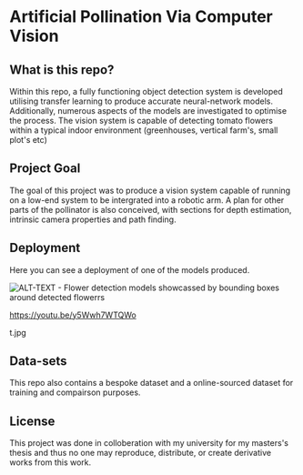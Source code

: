 # Artificial Pollination Via Computer Vision
## What is this repo?
Within this repo, a fully functioning object detection system is developed utilising transfer learning to produce accurate
neural-network models. Additionally, numerous aspects of the models are investigated to optimise
the process. The vision system is capable of detecting tomato flowers within a typical indoor environment (greenhouses, vertical farm's, small plot's etc)

## Project Goal
The goal of this project was to produce a vision system capable of running on a low-end system to be intergrated into a robotic arm. A plan for other parts of the pollinator is also conceived, with sections for depth estimation, intrinsic camera properties and path finding.

## Deployment
Here you can see a deployment of one of the models produced.

<picture>
 <source media="(prefers-color-scheme: dark)" srcset="(https://img.youtube.com/vi/y5Wwh7WTQWo/hqdefaul)">
 <source media="(prefers-color-scheme: light)" srcset="(https://img.youtube.com/vi/y5Wwh7WTQWo/hqdefaul)">
 <img alt="ALT-TEXT - Flower detection models showcassed by bounding boxes around detected flowerrs" src="(https://img.youtube.com/vi/y5Wwh7WTQWo/hqdefaul.jpg)">
</picture>

https://youtu.be/y5Wwh7WTQWo

t.jpg

## Data-sets
This repo also contains a bespoke dataset and a online-sourced dataset for training and compairson purposes. 

## License 
This project was done in colloberation with my university for my masters's thesis and thus no one may reproduce, distribute, or create derivative works from this work.
